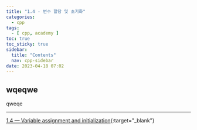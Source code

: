 ```yaml
---
title: "1.4 - 변수 할당 및 초기화"
categories:
  - cpp
tags:
  - [ cpp, academy ]
toc: true
toc_sticky: true
sidebar:
  title: "Contents"
  nav: cpp-sidebar
date: 2023-04-18 07:02
---
```


## wqeqwe

qweqe

---

[1.4 — Variable assignment and initialization](https://www.learncpp.com/cpp-tutorial/variable-assignment-and-initialization/){:target="_blank"}

<!--

<div class="notice--info" markdown="1">
<span class="notice-title">
**TITLE**
</span>

BODY
</div>

-->